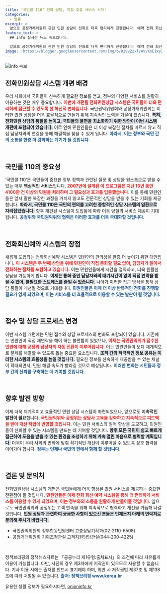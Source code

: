 ```yaml
---
title: ‘국민콜 110’ 전화 상담, 직접 호출 서비스 시작!
categories:
  - 법률
excerpt: >
  앞으로 공정거래위원회 관련 민원 상담이 전화로 더욱 편리하게 진행됩니다! 예약 전화 회신 방식 도입으로 대기 시간을 줄이고, 직접 상담을 통해 빠른 문제 해결이 가능해집니다. 공정한 거래를 위한 투명한 상담 시스템, 놓치지 마세요!
feature_text: >
  ## info 실시간 뉴스 속보입니다.

  앞으로 공정거래위원회 관련 민원 상담이 전화로 더욱 편리하게 진행됩니다! 예약 전화 회신 방식 도입으로 대기 시간을 줄이고, 직접 상담을 통해 빠른 문제 해결이 가능해집니다. 공정한 거래를 위한 투명한 상담 시스템, 놓치지 마세요!
image: 'https://blogger.googleusercontent.com/img/b/R29vZ2xl/AVvXsEixyZcFfHzMRdzZMjFBmAUKJYCLCGyLL1o632UiGVXcaFdKo_bkvkuCioo0uUKlGfBVcT3P84aROyZIXSBEx3Aw5nCQ3pTgDom1WDC4m8eifvWiAmWEEVb4x6G_l8C0QH225ldMjyaFvpxGEBGNO37VmDTDMHGhJPq73UglMfDca1-0aw/s1600/blogspot.png'
---
```


<p><img src="https://blogger.googleusercontent.com/img/b/R29vZ2xl/AVvXsEixyZcFfHzMRdzZMjFBmAUKJYCLCGyLL1o632UiGVXcaFdKo_bkvkuCioo0uUKlGfBVcT3P84aROyZIXSBEx3Aw5nCQ3pTgDom1WDC4m8eifvWiAmWEEVb4x6G_l8C0QH225ldMjyaFvpxGEBGNO37VmDTDMHGhJPq73UglMfDca1-0aw/s1600/blogspot.png" alt="info 속보" /></p>

<h2 data-ke-size="size26">전화민원상담 시스템 개편 배경</h2>

<p data-ke-size="size16">우리 사회에서 국민들이 신속하게 필요한 정보를 얻고, 정부의 다양한 서비스를 원활히 이용하는 것은 매우 중요합니다. <b><span style="color: #ee2323;">이번에 개편될 전화민원상담 시스템은 국민들이 더욱 편리하게 접근할 수 있도록 한 혁신적 변화입니다.</span></b> 국민권익위원회와 공정거래위원회는 이러한 민원 상담을 더욱 효율적으로 만들기 위해 지속적인 노력을 기울여 왔습니다. <b><span style="background-color: #21538527;">특히, 전화민원 상담의 품질을 높이고, 국민들의 불편을 최소화하기 위한 방안이 이번 시스템 개편에 포함되어 있습니다.</span></b> 이로 인해 민원인들은 더 이상 복잡한 절차를 따르지 않고 직접 담당자와의 연결을 통해 해결책을 찾을 수 있게 됩니다. <b><span style="color: #1a5490;">따라서, 이는 정부와 국민 간의 소통을 한층 더 강화하는 계기가 될 것입니다.</span></b></p>

<p data-ke-size="size16">&nbsp;</p>

<h2 data-ke-size="size26">국민콜 110의 중요성</h2>

<p data-ke-size="size16">‘국민콜 110’은 국민들이 중요한 정부 정책과 관련된 질문 및 상담을 원스톱으로 받을 수 있는 매우 <b>핵심적인 서비스</b>입니다. <b><span style="color: #ee2323;">2007년에 설계된 이 프로그램은 지난 16년 동안 4100만 건 이상의 민원을 처리하며 그 필요성과 효과를 입증했습니다.</span></b> 이를 통해 민원인들은 앞서 말한 복잡한 과정을 거치지 않고도 전문적인 상담을 받을 수 있는 기회를 제공합니다. <b><span style="background-color: #21538527;">따라서, 국민콜 110은 국민의 편의를 고려한 종합적인 상담 시스템의 일환으로 자리잡았습니다.</span></b> 향후 개편된 시스템이 도입됨에 따라 더욱 양질의 서비스 제공이 기대됩니다. <b><span style="color: #1a5490;">공정위와 국민권익위의 협력은 이러한 효과를 더욱 극대화할 것입니다.</span></b></p>

<p data-ke-size="size16">&nbsp;</p>

<h2 data-ke-size="size26">전화회신예약 시스템의 장점</h2>

<p data-ke-size="size16">새롭게 도입되는 전화회신예약 시스템은 민원인의 편의성을 한층 더 높이기 위한 대안입니다. <b><span style="color: #ee2323;">이 시스템은 두 번째 상담을 위해 민원인이 직접 통화할 필요 없이, 담당자가 알아서 전화하는 절차를 포함하고 있습니다.</span></b> 이는 민원인들에게 시간을 절약하고, 더욱 원활한 상담을 가능하게 합니다. <b><span style="background-color: #21538527;">이제는 통화 중인 담당자와의 대기시간이 없이 직접 연락을 받을 수 있어, 불필요한 스트레스를 줄일 수 있습니다.</span></b> 나아가 이러한 접근 방식을 통해 상담 품질이 개선될 것으로 기대됩니다. <b><span style="color: #1a5490;">민원인들은 이제 더 이상 반복적인 전화를 진행할 필요가 없게 되었으며, 이는 서비스를 더 효율적으로 이용할 수 있는 발판이 될 것입니다.</span></b></p>

<p data-ke-size="size16">&nbsp;</p>

<h2 data-ke-size="size26">접수 및 상담 프로세스 변경</h2>

<p data-ke-size="size16">이번 시스템 개편에는 민원 접수와 상담 프로세스의 변화도 포함되어 있습니다. 기존에는 민원인이 직접 재연락을 해야 하는 불편함이 있었으나, <b><span style="color: #ee2323;">이제는 국민권익위가 접수한 민원에 대해 공정위 담당자의 자동 전환이 이루어집니다.</span></b> 이는 민원인들이 보다 체계적으로 문제를 해결할 수 있도록 돕는 중요한 요소입니다. <b><span style="background-color: #21538527;">조직 간의 적극적인 정보 공유는 이러한 시스템의 효율성을 높일 것입니다.</span></b> 필요한 정보를 신속하게 제공받을 수 있는 채널이 확대되면서, 민원 해결 속도가 빨라질 것으로 예상됩니다. <b><span style="color: #1a5490;">이러한 변화는 시민들과 정부 간의 신뢰를 구축하는 데 기여할 것입니다.</span></b></p>

<p data-ke-size="size16">&nbsp;</p>

<h2 data-ke-size="size26">향후 발전 방향</h2>

<p data-ke-size="size16">이제 더욱 체계적이고 효율적인 민원 상담 시스템이 마련되었으나, 앞으로도 <b>지속적인 발전이 필요</b>합니다. <b><span style="color: #ee2323;">국민권익위와 공정위는 상담사 교육을 강화하고 지속적으로 피드백을 받아 개선 작업에 반영할 것입니다.</span></b> 이는 민원 서비스의 질적 향상을 도모하고, 민원인들이 신뢰할 수 있는 시스템을 만드는 데 기여할 것입니다. <b><span style="background-color: #21538527;">향후 모든 국민이 쉽고 빠르게 접근하여 도움을 받을 수 있는 환경을 조성하기 위해 계속 열린 마음으로 협력할 계획입니다.</span></b> 더욱이 우리 사회의 변화에 맞춰 획기적인 개선이 이루어질 수 있도록 상호 협력을 이어가야 합니다. <b><span style="color: #1a5490;">정부는 언제나 국민의 편에서 함께 할 것입니다.</span></b></p>

<p data-ke-size="size16">&nbsp;</p>

<h2 data-ke-size="size26">결론 및 문의처</h2>

<p data-ke-size="size16">전화민원상담 시스템의 개편은 국민들에게 더욱 향상된 민원 서비스를 제공하는 중요한 전환점이 될 것입니다. <b><span style="color: #ee2323;">민원인들은 이제 전화 회신 예약 시스템을 통해 더 편리하게 서비스를 이용할 수 있게 되었으며, 이는 정부와의 소통을 원활하게 만들어줄 것입니다.</span></b> 앞으로도 국민권익위와 공정위는 고객 만족을 위해 지속적으로 협력하고 개선을 거듭해 나갈 것입니다. <b><span style="background-color: #21538527;">민원 상담과 관련하여 궁금한 사항이 있으신 분들은 언제든지 아래의 연락처로 문의해 주시기 바랍니다.</span></b>
<ul>
    <li>국민권익위원회 정부합동민원센터 고충상담기획과(02-2110-6508)</li>
    <li>공정거래위원회 기획조정관실 고객지원담당관실(044-200-4225)</li>
</ul>
<p data-ke-size="size16">&nbsp;</p>

<p data-ke-size="size16">정책브리핑의 정책뉴스자료는 「공공누리 제1유형:출처표시」의 조건에 따라 자유롭게 이용이 가능합니다. 다만, 사진의 경우 제3자에게 저작권이 있으므로 사용할 수 없습니다. 기사 이용 시에는 출처를 반드시 표기해야 하며, 위반 시 저작권법 제37조 및 제138조에 따라 처벌될 수 있습니다. <b><span style="color: #1a5490;">출처: 정책브리핑 www.korea.kr</span></b></p>
유용한 생활 정보가 필요하시다면, <a href="https://onioninfo.kr" rel="dofollow">onioninfo.kr</a>


